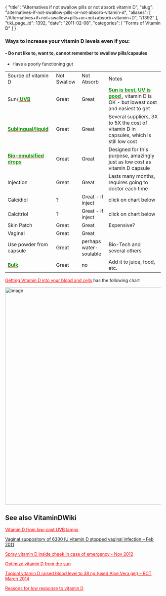 {
  "title": "Alternatives if not swallow pills or not absorb vitamin D",
  "slug": "alternatives-if-not-swallow-pills-or-not-absorb-vitamin-d",
  "aliases": [
    "/Alternatives+if+not+swallow+pills+or+not+absorb+vitamin+D",
    "/1392"
  ],
  "tiki_page_id": 1392,
  "date": "2011-02-08",
  "categories": [
    "Forms of Vitamin D"
  ]
}


### Ways to increase your vitamin D levels even if you:

#### - Do not like to, want to, cannot remember to swallow pills/capsules  
 - Have a poorly functioning gut

| | | | |
| --- | --- | --- | --- |
| Source of vitamin D   | Not Swallow | Not Absorb  | Notes |
| Sun/<a href="/posts/span-stylecolor090uvbspan" style="color: red; text-decoration: underline;" title="This link has an unknown page_id: 982"> **<span style="color:#090;">UVB</span>** </a> | Great | Great | <a href="/posts/span-stylecolor090sun-is-best-uv-is-goodspan" style="color: red; text-decoration: underline;" title="This link has an unknown page_id: 747"> **<span style="color:#090;">Sun is best, UV is good</span>** </a>, vitamin D is OK - but lowest cost and easiest to get |
| <a href="/posts/span-stylecolor090sublingualliquidspan" style="color: red; text-decoration: underline;" title="This link has an unknown page_id: 120"> **<span style="color:#090;">Sublingual/liquid</span>** </a> | Great | Great | Several suppliers, 3X to 5X the cost of vitamin D in capsules, which is still low cost |
| <a href="/posts/span-stylecolor090bio-emulsified-dropsspan" style="color: red; text-decoration: underline;" title="This link has an unknown page_id: 1252"> **<span style="color:#090;">Bio-emulsified drops</span>** </a> | Great | Great | Designed for this purpose, amazingly just as low cost as vitamin D capsule |
| Injection | Great | Great | Lasts many months, requires going to doctor each time |
| Calcidiol | ? | Great - if inject | click on chart below |
| Calcitriol | ? | Great - if inject | click on chart below |
| Skin Patch | Great | Great | Expensive? |
| Vaginal | Great | Great |  |
| Use powder from capsule | Great | perhaps<br>water-soulable | Bio-Tech and several others |
| <a href="/posts/span-stylecolor090bulkspan" style="color: red; text-decoration: underline;" title="This link has an unknown page_id: 120"> **<span style="color:#090;">Bulk</span>** </a> | Great | no | Add it to juice, food, etc.  |

<a href="/posts/getting-vitamin-d-into-your-blood-and-cells" style="color: red; text-decoration: underline;" title="This post/category does not exist yet: Getting Vitamin D into your blood and cells">Getting Vitamin D into your blood and cells</a> has the following chart

<img src="/attachments/d3.mock.jpg" alt="image" width="700">

## See also VitaminDWiki

<a href="/posts/vitamin-d-from-low-cost-uvb-lamps" style="color: red; text-decoration: underline;" title="This post/category does not exist yet: Vitamin D from low-cost UVB lamps">Vitamin D from low-cost UVB lamps</a>

[Vaginal suppository of 6300 IU vitamin D stopped vaginal infection – Feb 2011](/posts/vaginal-suppository-of-6300-iu-vitamin-d-stopped-vaginal-infection)

<a href="/posts/spray-vitamin-d-inside-cheek-in-case-of-emergency" style="color: red; text-decoration: underline;" title="This post/category does not exist yet: Spray vitamin D inside cheek in case of emergency - Nov 2012">Spray vitamin D inside cheek in case of emergency - Nov 2012</a>

<a href="/posts/optimize-vitamin-d-from-the-sun" style="color: red; text-decoration: underline;" title="This post/category does not exist yet: Optimize vitamin D from the sun">Optimize vitamin D from the sun</a>

<a href="/posts/topical-vitamin-d-raised-blood-level-to-38-ng-used-aloe-vera-gel-rct" style="color: red; text-decoration: underline;" title="This post/category does not exist yet: Topical vitamin D raised blood level to 38 ng (used Aloe Vera gel) – RCT March 2014">Topical vitamin D raised blood level to 38 ng (used Aloe Vera gel) – RCT March 2014</a>

<a href="/posts/reasons-for-low-response-to-vitamin-d" style="color: red; text-decoration: underline;" title="This post/category does not exist yet: Reasons for low response to vitamin D">Reasons for low response to vitamin D</a>